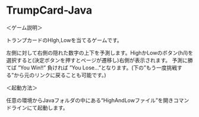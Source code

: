 # TrumpCard-Java

＜ゲーム説明＞

トランプカードのHIgh,Lowを当てるゲームです。

左側に対して右側の隠れた数字の上下を予測します。HighかLowのボタン(h/l)を選択すると(決定ボタンを押すとページが遷移し)右側が表示されます。
予測に勝てば ”You Win!!” 負ければ ”You Lose…”となります。(下の”もう一度挑戦する”から元のリンクに戻ることも可能です。)


＜起動方法＞

任意の環境からJavaフォルダの中にある“HighAndLowファイル”を開きコマンドラインにて起動します。
